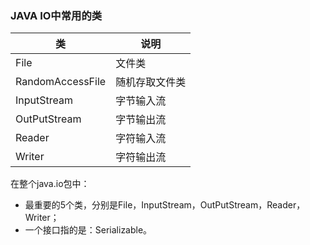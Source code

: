 ### JAVA IO中常用的类

| 类               | 说明           |
| ---------------- | -------------- |
| File             | 文件类         |
| RandomAccessFile | 随机存取文件类 |
| InputStream      | 字节输入流     |
| OutPutStream     | 字节输出流     |
| Reader           | 字符输入流     |
| Writer           | 字符输出流     |

在整个java.io包中：

- 最重要的5个类，分别是File，InputStream，OutPutStream，Reader，Writer；
- 一个接口指的是：Serializable。



